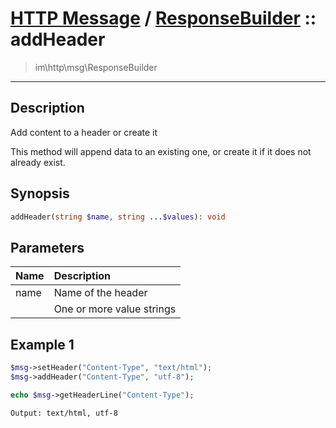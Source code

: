 # [HTTP Message](http.md) / [ResponseBuilder](http-ResponseBuilder.md) :: addHeader
 > im\http\msg\ResponseBuilder
____

## Description
Add content to a header or create it

This method will append data to an existing one, or
create it if it does not already exist.

## Synopsis
```php
addHeader(string $name, string ...$values): void
```

## Parameters
| Name | Description |
| :--- | :---------- |
| name | Name of the header |
|  | One or more value strings |

## Example 1
```php
$msg->setHeader("Content-Type", "text/html");
$msg->addHeader("Content-Type", "utf-8");

echo $msg->getHeaderLine("Content-Type");
```

```
Output: text/html, utf-8
```
